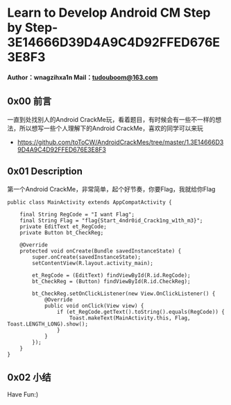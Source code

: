 # Learn to Develop Android CM Step by Step-3E14666D39D4A9C4D92FFED676E3E8F3

**Author：wnagzihxa1n
Mail：tudouboom@163.com**

## 0x00 前言
一直到处找别人的Android CrackMe玩，看着题目，有时候会有一些不一样的想法，所以想写一些个人理解下的Android CrackMe，喜欢的同学可以来玩
- https://github.com/toToCW/AndroidCrackMes/tree/master/1.3E14666D39D4A9C4D92FFED676E3E8F3


## 0x01 Description
第一个Android CrackMe，非常简单，起个好节奏，你要Flag，我就给你Flag
```
public class MainActivity extends AppCompatActivity {

    final String RegCode = "I want Flag";
    final String Flag = "flag{Start_4ndr0id_Crack1ng_w1th_m3}";
    private EditText et_RegCode;
    private Button bt_CheckReg;

    @Override
    protected void onCreate(Bundle savedInstanceState) {
        super.onCreate(savedInstanceState);
        setContentView(R.layout.activity_main);

        et_RegCode = (EditText) findViewById(R.id.RegCode);
        bt_CheckReg = (Button) findViewById(R.id.CheckReg);

        bt_CheckReg.setOnClickListener(new View.OnClickListener() {
            @Override
            public void onClick(View view) {
                if (et_RegCode.getText().toString().equals(RegCode)) {
                    Toast.makeText(MainActivity.this, Flag, Toast.LENGTH_LONG).show();
                }
            }
        });
    }
}
```

## 0x02 小结
Have Fun:)









































